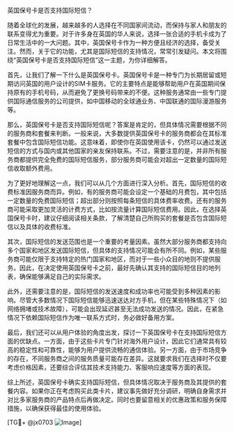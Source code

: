 英国保号卡是否支持国际短信？

随着全球化的发展，越来越多的人选择在不同国家间流动，而保持与家人和朋友的联系变得尤为重要。对于许多身在英国的华人来说，选择一张合适的手机卡成为了日常生活中的一大问题。其中，英国保号卡作为一种方便且经济的选择，备受关注。然而，关于它的功能，尤其是国际短信的支持情况，常常引发疑问。本文将围绕“英国保号卡是否支持国际短信”这一主题，为你详细解答。

首先，让我们了解一下什么是英国保号卡。英国保号卡是一种专门为长期居留或短期访问英国的用户设计的SIM卡服务。它的主要特点是能够帮助用户在英国期间保持原有的手机号码，从而避免了更换号码带来的不便。这种服务通常由一些专门提供国际通信服务的公司提供，如中国移动的全球通业务、中国联通的国际漫游服务等。

那么，英国保号卡是否支持国际短信呢？答案是肯定的，但具体情况需要根据不同的服务商和套餐来判断。一般来说，大多数提供英国保号卡的服务商都会在其标准套餐中包含国际短信功能。这意味着，即使你在英国使用该卡，仍然可以通过发送短信的方式与国内或其他国家的亲友保持联系。不过，需要注意的是，并非所有服务商都提供完全免费的国际短信服务，部分服务商可能会对超出一定数量的国际短信收取额外费用。

为了更好地理解这一点，我们可以从几个方面进行深入分析。首先，国际短信的收费标准因服务商而异。例如，有的服务商可能会设定一个基础的月费包，其中包括一定数量的免费国际短信；超出部分则按照每条短信的具体费率收费。还有的服务商可能采取更加灵活的计费方式，比如按流量计算国际短信费用。因此，在选择英国保号卡时，建议仔细阅读相关条款，了解清楚自己所购买的套餐是否包含国际短信以及具体的收费标准。

其次，国际短信的发送范围也是一个重要的考量因素。虽然大部分服务商都支持向多个国家和地区发送国际短信，但具体的支持情况可能会有所不同。例如，某些服务商可能仅限于支持特定的热门国家和地区，而对于一些小众目的地则不提供服务。因此，在决定使用英国保号卡之前，最好先确认其支持的国际短信目的地列表，确保能够满足自己的实际需求。

此外，还需要注意的是，国际短信的发送速度和成功率也可能受到多种因素的影响。尽管大多数情况下国际短信能够迅速送达对方手机，但在某些特殊情况下（如网络拥堵或技术故障），可能会出现延迟甚至无法成功发送的情况。因此，在紧急情况下依赖国际短信作为唯一联系方式时，务必做好备用方案。

最后，我们还可以从用户体验的角度出发，探讨一下英国保号卡在支持国际短信方面的优缺点。一方面，由于这些卡片专门针对海外用户设计，因此它们通常具有较高的稳定性和可靠性，能够为用户提供流畅的通信体验。另一方面，由于市场竞争的存在，不同服务商之间的服务质量可能存在差异。这就要求我们在选择时不仅要考虑价格因素，还要综合评估其技术支持能力、客服响应速度等方面的表现。

综上所述，英国保号卡确实支持国际短信，但具体情况取决于服务商及其提供的套餐内容。如果你正在考虑购买此类卡片，建议事先做好充分调研，明确自身需求并对比多家服务商的产品特点后再做决定。同时也要留意相关的优惠政策和服务保障措施，以确保获得最佳的使用体验。

[TG💪+ @jx0703 ![Image](https://github.com/user-attachments/assets/dbca1d08-cadb-493c-b0ec-ad6f7a83f270)]